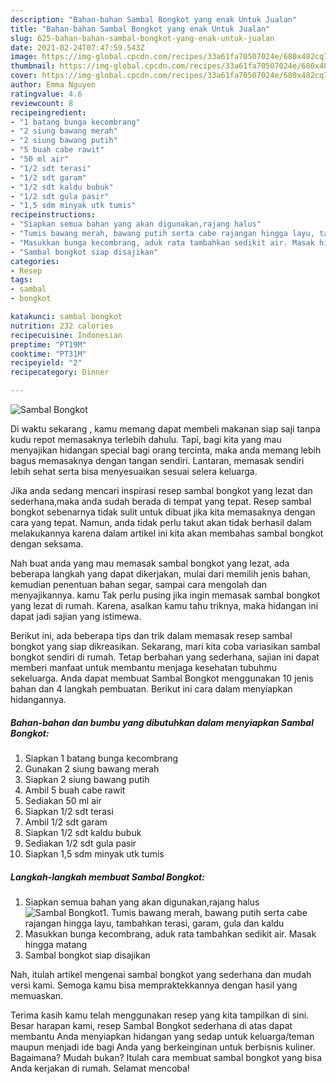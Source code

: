 ```yaml
---
description: "Bahan-bahan Sambal Bongkot yang enak Untuk Jualan"
title: "Bahan-bahan Sambal Bongkot yang enak Untuk Jualan"
slug: 625-bahan-bahan-sambal-bongkot-yang-enak-untuk-jualan
date: 2021-02-24T07:47:59.543Z
image: https://img-global.cpcdn.com/recipes/33a61fa70507024e/680x482cq70/sambal-bongkot-foto-resep-utama.jpg
thumbnail: https://img-global.cpcdn.com/recipes/33a61fa70507024e/680x482cq70/sambal-bongkot-foto-resep-utama.jpg
cover: https://img-global.cpcdn.com/recipes/33a61fa70507024e/680x482cq70/sambal-bongkot-foto-resep-utama.jpg
author: Emma Nguyen
ratingvalue: 4.6
reviewcount: 8
recipeingredient:
- "1 batang bunga kecombrang"
- "2 siung bawang merah"
- "2 siung bawang putih"
- "5 buah cabe rawit"
- "50 ml air"
- "1/2 sdt terasi"
- "1/2 sdt garam"
- "1/2 sdt kaldu bubuk"
- "1/2 sdt gula pasir"
- "1,5 sdm minyak utk tumis"
recipeinstructions:
- "Siapkan semua bahan yang akan digunakan,rajang halus"
- "Tumis bawang merah, bawang putih serta cabe rajangan hingga layu, tambahkan terasi, garam, gula dan kaldu"
- "Masukkan bunga kecombrang, aduk rata tambahkan sedikit air. Masak hingga matang"
- "Sambal bongkot siap disajikan"
categories:
- Resep
tags:
- sambal
- bongkot

katakunci: sambal bongkot 
nutrition: 232 calories
recipecuisine: Indonesian
preptime: "PT19M"
cooktime: "PT31M"
recipeyield: "2"
recipecategory: Dinner

---
```



![Sambal Bongkot](https://img-global.cpcdn.com/recipes/33a61fa70507024e/680x482cq70/sambal-bongkot-foto-resep-utama.jpg)

Di waktu  sekarang , kamu memang dapat membeli makanan siap saji tanpa kudu repot memasaknya terlebih dahulu. Tapi, bagi kita yang mau menyajikan hidangan special bagi orang tercinta, maka anda memang lebih bagus memasaknya dengan tangan sendiri. Lantaran, memasak sendiri lebih sehat serta bisa menyesuaikan sesuai selera keluarga.

Jika anda sedang mencari inspirasi resep sambal bongkot yang lezat dan sederhana,maka anda sudah berada di tempat yang tepat. Resep sambal bongkot  sebenarnya tidak sulit untuk dibuat jika kita memasaknya dengan cara yang tepat. Namun, anda tidak perlu takut akan tidak berhasil dalam melakukannya 
karena dalam artikel ini kita akan membahas sambal bongkot dengan seksama.  



Nah buat anda yang mau memasak sambal bongkot yang lezat, ada beberapa langkah yang dapat dikerjakan, mulai dari memilih jenis bahan, kemudian penentuan bahan segar, sampai cara mengolah dan menyajikannya. kamu Tak perlu pusing jika ingin memasak sambal bongkot yang lezat di rumah. Karena, asalkan kamu  tahu triknya, maka hidangan ini dapat jadi sajian yang istimewa.

Berikut ini, ada beberapa tips dan trik dalam memasak resep sambal bongkot yang siap dikreasikan. Sekarang, mari kita coba variasikan sambal bongkot sendiri di rumah. Tetap berbahan yang sederhana, sajian ini dapat memberi manfaat untuk membantu menjaga kesehatan tubuhmu sekeluarga. Anda dapat membuat Sambal Bongkot menggunakan 10 jenis bahan dan 4 langkah pembuatan. Berikut ini cara dalam menyiapkan hidangannya.

<!--inarticleads1-->

##### Bahan-bahan dan bumbu yang dibutuhkan dalam menyiapkan Sambal Bongkot:

1. Siapkan 1 batang bunga kecombrang
1. Gunakan 2 siung bawang merah
1. Siapkan 2 siung bawang putih
1. Ambil 5 buah cabe rawit
1. Sediakan 50 ml air
1. Siapkan 1/2 sdt terasi
1. Ambil 1/2 sdt garam
1. Siapkan 1/2 sdt kaldu bubuk
1. Sediakan 1/2 sdt gula pasir
1. Siapkan 1,5 sdm minyak utk tumis




<!--inarticleads2-->

##### Langkah-langkah membuat Sambal Bongkot:

1. Siapkan semua bahan yang akan digunakan,rajang halus
<img src="https://img-global.cpcdn.com/steps/9ee70e5227513a61/160x128cq70/sambal-bongkot-langkah-memasak-1-foto.jpg" alt="Sambal Bongkot">1. Tumis bawang merah, bawang putih serta cabe rajangan hingga layu, tambahkan terasi, garam, gula dan kaldu
1. Masukkan bunga kecombrang, aduk rata tambahkan sedikit air. Masak hingga matang
1. Sambal bongkot siap disajikan




Nah, itulah artikel mengenai  sambal bongkot  yang sederhana dan mudah versi kami. Semoga kamu bisa mempraktekkannya dengan hasil yang memuaskan. 

Terima kasih kamu telah menggunakan resep yang kita tampilkan di sini. Besar harapan kami, resep  Sambal Bongkot sederhana di atas dapat membantu Anda menyiapkan hidangan yang sedap untuk keluarga/teman maupun menjadi ide bagi Anda yang berkeinginan untuk berbisnis kuliner. Bagaimana? Mudah bukan? Itulah cara membuat sambal bongkot yang bisa Anda kerjakan di rumah. Selamat mencoba!

